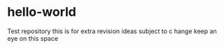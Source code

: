 # hello-world
Test repository
this is for extra revision ideas subject to c hange
keep an eye on this space
